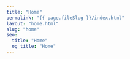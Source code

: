 ```yaml
---
title: "Home"
permalink: "{{ page.fileSlug }}/index.html"
layout: "home.html"
slug: "home"
seo:
  title: "Home"
  og_title: "Home"
---
```

